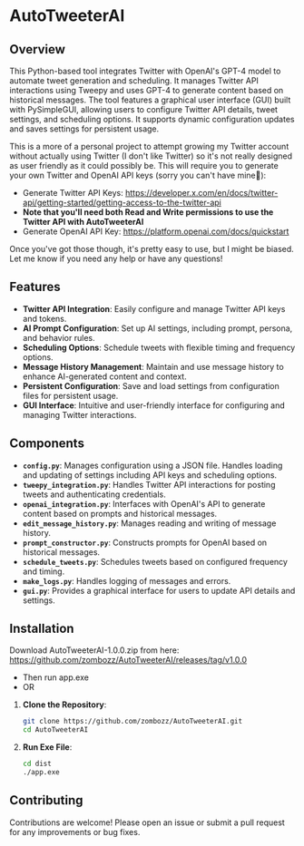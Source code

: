 # AutoTweeterAI

## Overview

This Python-based tool integrates Twitter with OpenAI's GPT-4 model to automate tweet generation and scheduling. It manages Twitter API interactions using Tweepy and uses GPT-4 to generate content based on historical messages. The tool features a graphical user interface (GUI) built with PySimpleGUI, allowing users to configure Twitter API details, tweet settings, and scheduling options. It supports dynamic configuration updates and saves settings for persistent usage.

This is a more of a personal project to attempt growing my Twitter account without actually using Twitter (I don't like Twitter) so it's not really designed as user friendly as it could possibly be. This will require you to generate your own Twitter and OpenAI API keys (sorry you can't have mine🤪): 
- Generate Twitter API Keys: https://developer.x.com/en/docs/twitter-api/getting-started/getting-access-to-the-twitter-api
- **Note that you'll need both Read and Write permissions to use the Twitter API with AutoTweeterAI**
- Generate OpenAI API Key: https://platform.openai.com/docs/quickstart

Once you've got those though, it's pretty easy to use, but I might be biased. Let me know if you need any help or have any questions!


## Features

- **Twitter API Integration**: Easily configure and manage Twitter API keys and tokens.
- **AI Prompt Configuration**: Set up AI settings, including prompt, persona, and behavior rules.
- **Scheduling Options**: Schedule tweets with flexible timing and frequency options.
- **Message History Management**: Maintain and use message history to enhance AI-generated content and context.
- **Persistent Configuration**: Save and load settings from configuration files for persistent usage.
- **GUI Interface**: Intuitive and user-friendly interface for configuring and managing Twitter interactions.

## Components

- **`config.py`**: Manages configuration using a JSON file. Handles loading and updating of settings including API keys and scheduling options.
- **`tweepy_integration.py`**: Handles Twitter API interactions for posting tweets and authenticating credentials.
- **`openai_integration.py`**: Interfaces with OpenAI's API to generate content based on prompts and historical messages.
- **`edit_message_history.py`**: Manages reading and writing of message history.
- **`prompt_constructor.py`**: Constructs prompts for OpenAI based on historical messages.
- **`schedule_tweets.py`**: Schedules tweets based on configured frequency and timing.
- **`make_logs.py`**: Handles logging of messages and errors.
- **`gui.py`**: Provides a graphical interface for users to update API details and settings.

## Installation
Download AutoTweeterAI-1.0.0.zip from here: https://github.com/zombozz/AutoTweeterAI/releases/tag/v1.0.0
- Then run app.exe
- OR
1. **Clone the Repository**:
   ```bash
   git clone https://github.com/zombozz/AutoTweeterAI.git
   cd AutoTweeterAI
   
2. **Run Exe File**:
    ```bash
    cd dist
    ./app.exe
    
## Contributing

Contributions are welcome! Please open an issue or submit a pull request for any improvements or bug fixes.


